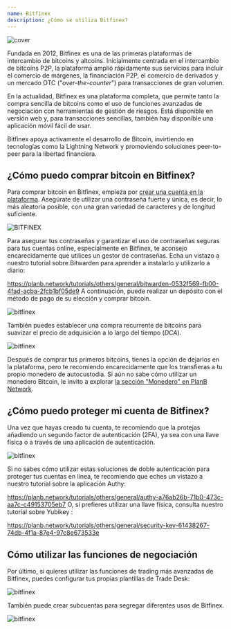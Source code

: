 ```yaml
---
name: Bitfinex
description: ¿Cómo se utiliza Bitfinex?
---
```

![cover](assets/cover.webp)

Fundada en 2012, Bitfinex es una de las primeras plataformas de intercambio de bitcoins y altcoins. Inicialmente centrada en el intercambio de bitcoins P2P, la plataforma amplió rápidamente sus servicios para incluir el comercio de márgenes, la financiación P2P, el comercio de derivados y un mercado OTC ("*over-the-counter*") para transacciones de gran volumen.

En la actualidad, Bitfinex es una plataforma completa, que permite tanto la compra sencilla de bitcoins como el uso de funciones avanzadas de negociación con herramientas de gestión de riesgos. Está disponible en versión web y, para transacciones sencillas, también hay disponible una aplicación móvil fácil de usar.

Bitfinex apoya activamente el desarrollo de Bitcoin, invirtiendo en tecnologías como la Lightning Network y promoviendo soluciones peer-to-peer para la libertad financiera.

## ¿Cómo puedo comprar bitcoin en Bitfinex?

Para comprar bitcoin en Bitfinex, empieza por [crear una cuenta en la plataforma](https://www.bitfinex.com/sign-up/). Asegúrate de utilizar una contraseña fuerte y única, es decir, lo más aleatoria posible, con una gran variedad de caracteres y de longitud suficiente.

![BITFINEX](assets/notext/01.webp)

Para asegurar tus contraseñas y garantizar el uso de contraseñas seguras para tus cuentas online, especialmente en Bitfinex, te aconsejo encarecidamente que utilices un gestor de contraseñas. Echa un vistazo a nuestro tutorial sobre Bitwarden para aprender a instalarlo y utilizarlo a diario:

https://planb.network/tutorials/others/general/bitwarden-0532f569-fb00-4fad-acba-2fcb1bf05de9
A continuación, puede realizar un depósito con el método de pago de su elección y comprar bitcoin.

![bitfinex](https://youtu.be/z2YlJr9sF20)

También puedes establecer una compra recurrente de bitcoins para suavizar el precio de adquisición a lo largo del tiempo (*DCA*).

![bitfinex](https://youtu.be/8uoBacYSn08)

Después de comprar tus primeros bitcoins, tienes la opción de dejarlos en la plataforma, pero te recomiendo encarecidamente que los transfieras a tu propio monedero de autocustodia. Si aún no sabe cómo utilizar un monedero Bitcoin, le invito a explorar [la sección "Monedero" en PlanB Network](https://planb.network/tutorials/wallet).

## ¿Cómo puedo proteger mi cuenta de Bitfinex?

Una vez que hayas creado tu cuenta, te recomiendo que la protejas añadiendo un segundo factor de autenticación (2FA), ya sea con una llave física o a través de una aplicación de autenticación.

![bitfinex](https://youtu.be/_Ah34kG6tng)

Si no sabes cómo utilizar estas soluciones de doble autenticación para proteger tus cuentas en línea, te recomiendo que eches un vistazo a nuestro tutorial sobre la aplicación Authy:

https://planb.network/tutorials/others/general/authy-a76ab26b-71b0-473c-aa7c-c49153705eb7
O, si prefieres utilizar una llave física, consulta nuestro tutorial sobre Yubikey :

https://planb.network/tutorials/others/general/security-key-61438267-74db-4f1a-87e4-97c8e673533e
## Cómo utilizar las funciones de negociación

Por último, si quieres utilizar las funciones de trading más avanzadas de Bitfinex, puedes configurar tus propias plantillas de Trade Desk:

![bitfinex](https://youtu.be/byIyWgLGejI)

También puede crear subcuentas para segregar diferentes usos de Bitfinex.

![bitfinex](https://youtu.be/aOBXgcuJ5fI)
